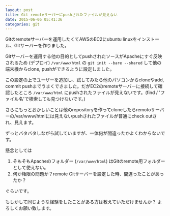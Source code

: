 ```yaml
---
layout: post
title: Git remoteサーバーにpushされたファイルが見えない
date: 2015-06-05 05:41:36
categories: git
---
```

<p>Gitのremoteサーバーを運用したくてAWSのEC2にubuntu linuxをインストール、Gitサーバーを作りました。</p>

<p>Gitサーバーを運用する他の目的としてpushされたソースがApacheにすぐ反映されるため (デプロイ) <code>/var/www/html</code> の <code>git init --bare --shared</code> して他の端末機からclone, pushができるように設定しました。</p>

<p>この設定の上でユーザーを追加し、試してみたら他のパソコンからcloneやadd, commit pushまでうまくできました。だがEC2のremoteサーバーに接続して確認したところ <code>/var/www/html</code> にpushされたファイルが見えないです。(find / 'ファイル名'で検索しても見つけないです。)</p>

<p>さらにもっとおかしいことは他のrepositoryを作ってcloneしたらremotoサーバーの/var/www/htmlには見えないpushされたファイルが普通にcheck outされ、見えます。</p>

<p>ずっとバタバタしながら試していますが、一体何が間違ったかよくわからないです。</p>

<p>懸念としては</p>

<ol>
<li>そもそもApacheのフォルダー (<code>/var/www/html</code>) はGitのremote用フォルダーとして使えない。</li>
<li>何か権限の問題か？remote Gitサーバーを設定した時、間違ったことがあったか？</li>
</ol>

<p>ぐらいです。</p>

<p>もしかして同じような経験をしたことがある方は教えていただけませんか？ よろしくお願い致します。</p>
